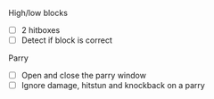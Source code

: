 High/low blocks
- [ ] 2 hitboxes
- [ ] Detect if block is correct

Parry
- [ ] Open and close the parry window
- [ ] Ignore damage, hitstun and knockback on a parry